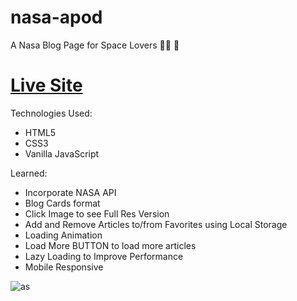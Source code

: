 # nasa-apod

A Nasa Blog Page for Space Lovers 👩‍🚀 🚀

# [Live Site](https://tonykimdev.github.io/nasa-apod/)

Technologies Used: 
+ HTML5 
+ CSS3
+ Vanilla JavaScript 


Learned: 
+ Incorporate NASA API 
+ Blog Cards format 
+ Click Image to see Full Res Version 
+ Add and Remove Articles to/from Favorites using Local Storage 
+ Loading Animation 
+ Load More BUTTON to load more articles 
+ Lazy Loading to Improve Performance 
+ Mobile Responsive 

![as](https://user-images.githubusercontent.com/68490255/137057792-6479703f-19c2-4c2f-baf2-a2ad782f6401.jpg)


